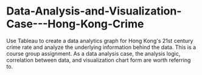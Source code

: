 # Data-Analysis-and-Visualization-Case---Hong-Kong-Crime
Use Tableau to create a data analytics graph for Hong Kong's 21st century crime rate and analyze the underlying information behind the data. This is a course group assignment. As a data analysis case, the analysis logic, correlation between data, and visualization chart form are worth referring to.
